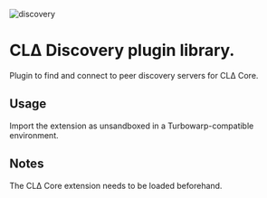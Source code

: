 ![discovery](https://github.com/user-attachments/assets/71dd9520-859b-4ffb-a468-ddd980ae4fa1)

# CLΔ Discovery plugin library.
Plugin to find and connect to peer discovery servers for CLΔ Core. 

## Usage
Import the extension as unsandboxed in a Turbowarp-compatible environment.

## Notes
The CLΔ Core extension needs to be loaded beforehand.
